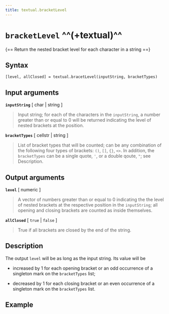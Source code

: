 ```yaml
---
title: textual.bracketLevel
---
```


# `bracketLevel` ^^(+textual)^^


{== Return the nested bracket level for each character in a string ==}


## Syntax


    [level, allClosed] = textual.bracetLevel(inputString, bracketTypes)


## Input arguments


__`inputString`__ [ char | string ]
>
> Input string; for each of the characters in the `inputString`, a number
> greater than or equal to 0 will be returned indicating the level of
> nested brackets at the position.
> 


__`bracketTypes`__ [ cellstr | string ]
>
> List of bracket types that will be counted; can be any combination of the
> following four types of brackets: `()`, `[]`, `{}`, `<>`. In addition,
> the `bracketTypes` can be a single quote, `'`, or a double qoute, `"`;
> see Description.
> 


## Output arguments


__`level`__ [ numeric ]
>
> A vector of numbers greater than or equal to 0 indicating the the level
> of nested brackets at the respective position in the `inputString`; all
> opening and closing brackets are counted as inside themselves.
> 

__`allClosed`__ [ `true` | `false` ]
> 
> True if all brackets are closed by the end of the string.
> 


## Description


The output `level` will be as long as the input string. Its value will be

* increased by 1 for each opening bracket or an odd occurrence of a
  singleton mark on the `bracketTypes` list;

* decreased by 1 for each closing bracket or an even occurrence of a
  singleton mark on the `bracketTypes` list.


## Example


